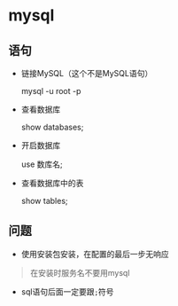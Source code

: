 # mysql

## 语句

- 链接MySQL（这个不是MySQL语句）

    mysql -u root -p

- 查看数据库

    show databases;

- 开启数据库

    use 数库名;

- 查看数据库中的表

    show tables;

## 问题

- 使用安装包安装，在配置的最后一步无响应
> 在安装时服务名不要用mysql

- sql语句后面一定要跟`;`符号